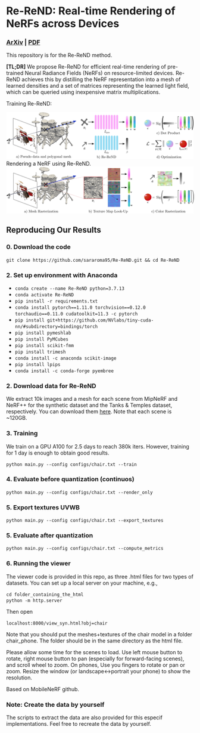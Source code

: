 # Re-ReND: Real-time Rendering of NeRFs across Devices

### [ArXiv](https://arxiv.org/abs/2303.08717) | [PDF](https://arxiv.org/pdf/2303.08717.pdf) 

This repository is for the Re-ReND method.

**[TL;DR]** We propose Re-ReND for efficient real-time rendering of pre-trained Neural Radiance Fields (NeRFs) on resource-limited devices. Re-ReND achieves this by distilling the NeRF representation into a mesh of learned densities and a set of matrices representing the learned light field, which can be queried using inexpensive matrix multiplications.

Training Re-ReND:
<div align="center">
    <a><img src="figs/Training.png"  width="700" ></a>
</div>
Rendering a NeRF using Re-ReND. 
<div align="center">
    <a><img src="figs/Rendering.png"  width="700" ></a>
</div>

## Reproducing Our Results
### 0. Download the code
```
git clone https://github.com/sararoma95/Re-ReND.git && cd Re-ReND
```
### 2. Set up environment with Anaconda
- `conda create --name Re-ReND python=3.7.13`
- `conda activate Re-ReND`
- `pip install -r requirements.txt` 
- `conda install pytorch==1.11.0 torchvision==0.12.0 torchaudio==0.11.0 cudatoolkit=11.3 -c pytorch`
- `pip install git+https://github.com/NVlabs/tiny-cuda-nn/#subdirectory=bindings/torch`
- `pip install pymeshlab`
- `pip install PyMCubes`
- `pip install scikit-fmm`
- `pip install trimesh`
- `conda install -c anaconda scikit-image`
- `pip install lpips`
- `conda install -c conda-forge pyembree`

### 2. Download data for Re-ReND
We extract 10k images and a mesh for each scene from MipNeRF and NeRF++ for the synthetic dataset and the Tanks & Temples dataset, respectively.
You can download them [here](https://drive.google.com/drive/folders/1FZPRaU7w9S0aaBSUpyYHUUeHTJ68gJqD?usp=share_link).
Note that each scene is ~120GB.

### 3. Training

We train on a GPU A100 for 2.5 days to reach 380k iters. However, training for 1 day is enough to obtain good results. 

```
python main.py --config configs/chair.txt --train
```
### 4. Evaluate before quantization (continuos)
```
python main.py --config configs/chair.txt --render_only
```
### 5. Export textures UVWB
```
python main.py --config configs/chair.txt --export_textures
```
### 5. Evaluate after quantization 
```
python main.py --config configs/chair.txt --compute_metrics
```
### 6. Running the viewer
The viewer code is provided in this repo, as three .html files for two types of datasets.
You can set up a local server on your machine, e.g.,
```
cd folder_containing_the_html
python -m http.server
```
Then open
```
localhost:8000/view_syn.html?obj=chair
```
Note that you should put the meshes+textures of the chair model in a folder chair_phone. The folder should be in the same directory as the html file.

Please allow some time for the scenes to load. Use left mouse button to rotate, right mouse button to pan (especially for forward-facing scenes), and scroll wheel to zoom. On phones, Use you fingers to rotate or pan or zoom. Resize the window (or landscape<->portrait your phone) to show the resolution.

Based on MobileNeRF github.

### Note: Create the data by yourself
The scripts to extract the data are also provided for this especif implementations. Feel free to recreate the data by yourself.